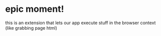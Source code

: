 # epic moment! 

this is an extension that lets our app execute stuff in the browser context (like grabbing page html)